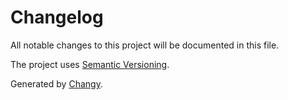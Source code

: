 
# Changelog

All notable changes to this project will be documented in this file.

The project uses [Semantic Versioning](https://semver.org/spec/v2.0.0.html).

Generated by [Changy](https://github.com/Tiendil/changy/tree/main).
